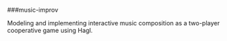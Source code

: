 ###music-improv

Modeling and implementing interactive music composition as a two-player
cooperative game using Hagl.

